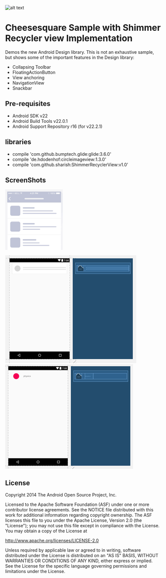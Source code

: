 ![alt text](https://raw.githubusercontent.com/chrisbanes/cheesesquare/master/art/icon.png)

Cheesesquare Sample with Shimmer Recycler view Implementation
===================================

Demos the new Android Design library. This is not an exhaustive sample, but shows
some of the important features in the Design library:

- Collapsing Toolbar
- FloatingActionButton
- View anchoring
- NavigationView
- Snackbar

Pre-requisites
--------------

- Android SDK v22
- Android Build Tools v22.0.1
- Android Support Repository r16 (for v22.2.1)

libraries
--------------
- compile 'com.github.bumptech.glide:glide:3.6.0'
- compile 'de.hdodenhof:circleimageview:1.3.0'
- compile 'com.github.sharish:ShimmerRecyclerView:v1.0'

ScreenShots
--------------
![alt shimmer](https://raw.githubusercontent.com/vikasmagar512/ShimmerRecyclerView/master/art/shimmer.png)

![alt shimmer item](https://raw.githubusercontent.com/vikasmagar512/ShimmerRecyclerView/master/art/shimmer_upload.png)
![alt recycler item](https://raw.githubusercontent.com/vikasmagar512/ShimmerRecyclerView/master/art/list_item_upload.png)

License
-------

Copyright 2014 The Android Open Source Project, Inc.

Licensed to the Apache Software Foundation (ASF) under one or more contributor
license agreements.  See the NOTICE file distributed with this work for
additional information regarding copyright ownership.  The ASF licenses this
file to you under the Apache License, Version 2.0 (the "License"); you may not
use this file except in compliance with the License.  You may obtain a copy of
the License at

http://www.apache.org/licenses/LICENSE-2.0

Unless required by applicable law or agreed to in writing, software
distributed under the License is distributed on an "AS IS" BASIS, WITHOUT
WARRANTIES OR CONDITIONS OF ANY KIND, either express or implied.  See the
License for the specific language governing permissions and limitations under
the License.
